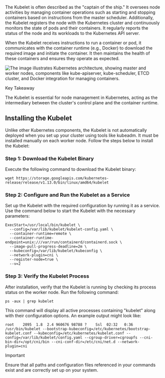 The Kubelet is often described as the "captain of the ship." It oversees node activities by managing container operations such as starting and stopping containers based on instructions from the master scheduler. Additionally, the Kubelet registers the node with the Kubernetes cluster and continuously monitors the state of pods and their containers. It regularly reports the status of the node and its workloads to the Kubernetes API server.

When the Kubelet receives instructions to run a container or pod, it communicates with the container runtime (e.g., Docker) to download the required image and initiate the container. It then maintains the health of these containers and ensures they operate as expected.

![The image illustrates Kubernetes architecture, showing master and worker nodes, components like kube-apiserver, kube-scheduler, ETCD cluster, and Docker integration for managing containers.](https://kodekloud.com/kk-media/image/upload/v1752869725/notes-assets/images/CKA-Certification-Course-Certified-Kubernetes-Administrator-Kubelet/frame_50.jpg)

Key Takeaway

The Kubelet is essential for node management in Kubernetes, acting as the intermediary between the cluster's control plane and the container runtime.

## Installing the Kubelet

Unlike other Kubernetes components, the Kubelet is not automatically deployed when you set up your cluster using tools like kubeadm. It must be installed manually on each worker node. Follow the steps below to install the Kubelet:

### Step 1: Download the Kubelet Binary

Execute the following command to download the Kubelet binary:

```
wget https://storage.googleapis.com/kubernetes-release/release/v1.13.0/bin/linux/amd64/kubelet
```

### Step 2: Configure and Run the Kubelet as a Service

Set up the Kubelet with the required configuration by running it as a service. Use the command below to start the Kubelet with the necessary parameters:

```
ExecStart=/usr/local/bin/kubelet \
  --config=/var/lib/kubelet/kubelet-config.yaml \
  --container-runtime=remote \
  --container-runtime-endpoint=unix:///var/run/containerd/containerd.sock \
  --image-pull-progress-deadline=2m \
  --kubeconfig=/var/lib/kubelet/kubeconfig \
  --network-plugin=cni \
  --register-node=true \
  --v=2
```

### Step 3: Verify the Kubelet Process

After installation, verify that the Kubelet is running by checking its process status on the worker node. Run the following command:

```
ps -aux | grep kubelet
```

This command will display all active processes containing "kubelet" along with their configuration options. An example output might look like:

```
root    2095  1.8  2.4 960676 98788 ?    Ssl  02:32   0:36 /usr/bin/kubelet --bootstrap-kubeconfig=/etc/kubernetes/bootstrap-kubelet.conf --kubeconfig=/etc/kubernetes/kubelet.conf --config=/var/lib/kubelet/config.yaml --cgroup-driver=cgroupfs --cni-bin-dir=/opt/cni/bin --cni-conf-dir=/etc/cni/net.d --network-plugin=cni
```

Important

Ensure that all paths and configuration files referenced in your commands exist and are correctly set up on your system.